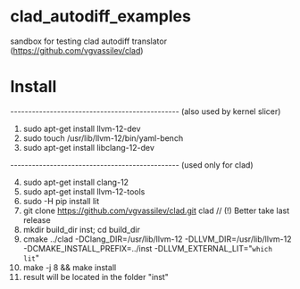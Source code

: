 # clad_autodiff_examples
sandbox for testing clad autodiff translator (https://github.com/vgvassilev/clad)

# Install
----------------------------------------------- (also used by kernel slicer)
1. sudo apt-get install llvm-12-dev
2. sudo touch /usr/lib/llvm-12/bin/yaml-bench
3. sudo apt-get install libclang-12-dev

----------------------------------------------- (used only for clad)

4. sudo apt-get install clang-12
5. sudo apt-get install llvm-12-tools
6. sudo -H pip install lit
7. git clone https://github.com/vgvassilev/clad.git clad // (!) Better take last release
8. mkdir build_dir inst; cd build_dir
9. cmake ../clad -DClang_DIR=/usr/lib/llvm-12 -DLLVM_DIR=/usr/lib/llvm-12 -DCMAKE_INSTALL_PREFIX=../inst -DLLVM_EXTERNAL_LIT="`which lit`"
10. make -j 8 && make install
11. result will be located in the folder "inst"
